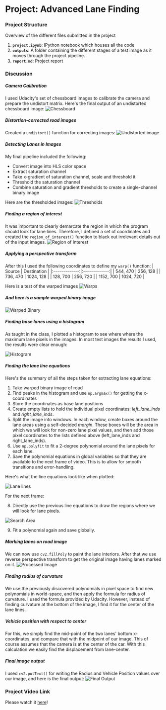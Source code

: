 # Project: Advanced Lane Finding

### Project Structure
Overview of the different files submitted in the project

1. **`project.ipynb`**: IPython notebook which houses all the code
2. **`outputs`**: A folder containing the different stages of a test image as it moves through the project pipeline.
3. **`report.md`**: Project report


### Discussion
##### Camera Calibration
I used Udacity's set of chessboard images to calibrate the camera and prepare the undistort matrix. Here's the final output of an undistorted chessboard image:
![Chessboard](outputs/calibration.jpg) 


##### Distortion-corrected road images
Created a `undistort()` function for correcting images:
![Undistorted image](outputs/undistortion.jpg) 

##### Detecting Lanes in Images
My final pipeline included the following:
* Convert image into HLS color space
* Extract saturation channel
* Take x-gradient of saturation channel, scale and threshold it
* Threshold the saturation channel
* Combine saturation and gradient thresholds to create a single-channel binary image

Here are the thresholded images:
![Thresholds](outputs/thresholding.jpg) 

##### Finding a region of interest
It was important to clearly demarcate the region in which the program should look for lane lines. Therefore, I defined a set of coordinates and created the `region_of_interest()` function to black out irrelevant details out of the input images.
![Region of Interest](outputs/roi.jpg)

##### Applying a perspective transform
After this I used the following coordinates to define my `warp()` function:
| Source        | Destination   | 
|:-------------:|:-------------:| 
| 544, 470      | 256, 128        | 
| 736, 470      | 1024, 128      |
| 128, 700     | 256, 720      |
| 1152, 700      | 1024, 720        |

Here is a test of the warped images
![Warps](outputs/warps.jpg)

##### And here is a sample warped binary image
![Warped Binary](outputs/warped_lanes.jpg)

##### Finding base lanes using a histogram
As taught in the class, I plotted a histogram to see where where the maximum lane pixels in the images. In most test images the results I used, the results were clear enough:

![Histogram](outputs/histogram.jpg)

##### Finding the lane line equations
Here's the summary of all the steps taken for extracting lane equations:
1. Take warped binary image of road
2. Find peaks in the histogram and use `np.argmax()` for getting the x-coordinates
3. Store the coordinates as base lane positions
4. Create empty lists to hold the individual pixel coordinates: *left_lane_inds* and *right_lane_inds*.
5. Split the image into windows. In each window, create boxes around the lane areas using a self-decided *margin*. These boxes will be the area in which we will look for non-zero lane pixel values, and then add those pixel coordinates to the lists defined above (left_lane_inds and right_lane_inds).
6. Use `np.polyfit` to fit a 2-degree polynomial around the lane pixels for each lane.
7. Save the polynomial equations in global variables so that they are available to the next frame of video. This is to allow for smooth transitions and error-handling.

Here's what the line equations look like when plotted:

![Lane lines](outputs/lines.jpg)

For the next frame:

8. Directly use the previous line equations to draw the regions where we will look for lane pixels.

![Search Area](outputs/search_area.jpg)

9. Fit a polynomial again and save globally.

##### Marking lanes on road image
We can now use `cv2.fillPoly` to paint the lane interiors. After that we use reverse perspective transform to get the original image having lanes marked on it.
![Processed Image](outputs/lanes.jpg)

##### Finding radius of curvature
We use the previously discovered polynomials in pixel space to find new polynomials in world-space, and then apply the formula for radius of curvature. I used the formula provided by Udacity. However, instead of finding curvature at the bottom of the image, I find it for the center of the lane lines.

##### Vehicle position with respect to center
For this, we simply find the mid-point of the two lanes' bottom x-coordinates, and compare that with the midpoint of our image. This of course assumes that the camera is at the center of the car. With this calculation we easily find the displacement from lane-center.

##### Final image output
I used `cv2.putText()` for writing the Radius and Vehicle Position values over our image, and here is the final output:
![Final Output](outputs/final_processed.jpg)


### Project Video Link
Please watch it [here](https://youtu.be/1BnR208cy7Q)!